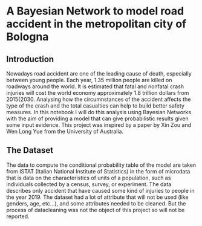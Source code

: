 # A Bayesian Network to model road accident in the metropolitan city of Bologna

## Introduction
Nowadays road accident are one of the leading cause of death, especially between
young people. Each year, 1.35 million people are killed on roadways around the
world. It is estimated that fatal and nonfatal crash injuries will cost the world
economy approximately 1.8 trillion dollars from 2015{2030.
Analysing how the circumnstances of the accident affects the type of the crash
and the total casualties can help to build better safety measures.
In this notebook I will do this analysis using Bayesian Networks with the aim of
providing a model that can give probabilistic results given some input evidence.
This project was inspired by a paper by Xin Zou and Wen Long Yue from the
University of Australia.

## The Dataset
The data to compute the conditional probability table of the model are taken
from ISTAT (Italian National Institute of Statistics) in the form of microdata
that is data on the characteristics of units of a population, such as individuals
collected by a census, survey, or experiment. The data describes only accident
that have caused some kind of injuries to people in the year 2019. The dataset
had a lot of attribute that will not be used (like genders, age, etc...), and some
attributes needed to be cleaned. But the process of datacleaning was not the
object of this project so will not be reported.
